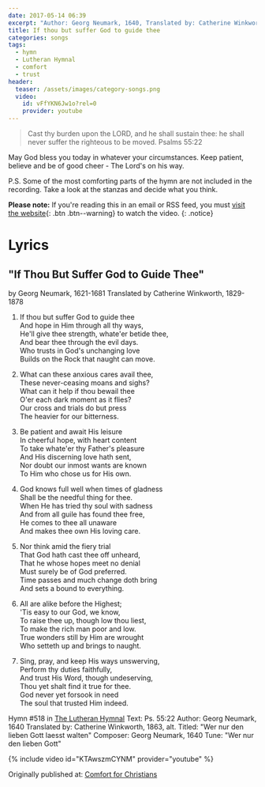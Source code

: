 ```yaml
---
date: 2017-05-14 06:39 
excerpt: "Author: Georg Neumark, 1640, Translated by: Catherine Winkworth, 1863. Text: Ps. 55:22 - Cast thy burden upon the LORD, and he shall sustain thee" 
title: If thou but suffer God to guide thee
categories: songs
tags:
  - hymn
  - Lutheran Hymnal
  - comfort
  - trust
header:
  teaser: /assets/images/category-songs.png
  video:
    id: vFfYKN6Jw1o?rel=0
    provider: youtube
---
```

> Cast thy burden upon the LORD, and he shall sustain thee: he shall never suffer the righteous to be moved. Psalms 55:22

 
May God bless you today in whatever your circumstances.  Keep patient, believe and be of good cheer - The Lord's on his way.


P.S.  Some of the most comforting parts of the hymn are not included in the recording.  Take a look at the stanzas and decide what you think.  

**Please note:** If you're reading this in an email or RSS feed, you must [visit the website](http://www.alecsatin.com/honor/once-to-every-man-and-nation/){: .btn .btn--warning} to watch the video.
{: .notice}

# Lyrics

## "If Thou But Suffer God to Guide Thee"
by Georg Neumark, 1621-1681
Translated by Catherine Winkworth, 1829-1878

1. If thou but suffer God to guide thee  
And hope in Him through all thy ways,  
He'll give thee strength, whate'er betide thee,  
And bear thee through the evil days.  
Who trusts in God's unchanging love  
Builds on the Rock that naught can move.  

2. What can these anxious cares avail thee,  
These never-ceasing moans and sighs?  
What can it help if thou bewail thee  
O'er each dark moment as it flies?  
Our cross and trials do but press  
The heavier for our bitterness.  

3. Be patient and await His leisure  
In cheerful hope, with heart content  
To take whate'er thy Father's pleasure  
And His discerning love hath sent,  
Nor doubt our inmost wants are known  
To Him who chose us for His own.  

4. God knows full well when times of gladness  
Shall be the needful thing for thee.  
When He has tried thy soul with sadness  
And from all guile has found thee free,  
He comes to thee all unaware  
And makes thee own His loving care.  

5. Nor think amid the fiery trial  
That God hath cast thee off unheard,  
That he whose hopes meet no denial  
Must surely be of God preferred.  
Time passes and much change doth bring  
And sets a bound to everything.  

6. All are alike before the Highest;  
'Tis easy to our God, we know,  
To raise thee up, though low thou liest,  
To make the rich man poor and low.  
True wonders still by Him are wrought  
Who setteth up and brings to naught.  

7. Sing, pray, and keep His ways unswerving,  
Perform thy duties faithfully,  
And trust His Word, though undeserving,  
Thou yet shalt find it true for thee.  
God never yet forsook in need  
The soul that trusted Him indeed.  

Hymn #518 in [The Lutheran Hymnal](http://lutheran-hymnal.com/lyrics/tlh518.htm)
Text: Ps. 55:22
Author: Georg Neumark, 1640
Translated by: Catherine Winkworth, 1863, alt.
Titled: "Wer nur den lieben Gott laesst walten"
Composer: Georg Neumark, 1640
Tune: "Wer nur den lieben Gott"

{% include video id="KTAwszmCYNM" provider="youtube" %}


<div>Originally published at: <a href='http://www.alecsatin.com/'>Comfort for Christians</a></div>

